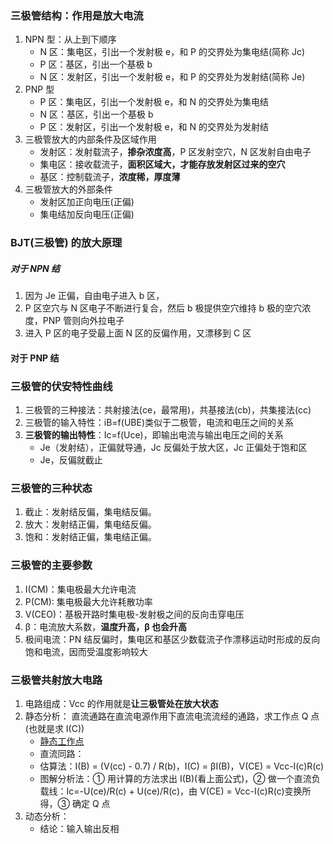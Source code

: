 ### 三极管结构：作用是放大电流

1. NPN 型：从上到下顺序
   - N 区：集电区，引出一个发射极 e，和 P 的交界处为集电结(简称 Jc)
   - P 区：基区，引出一个基极 b
   - N 区：发射区，引出一个发射极 e，和 P 的交界处为发射结(简称 Je)
2. PNP 型
   - P 区：集电区，引出一个发射极 e，和 N 的交界处为集电结
   - N 区：基区，引出一个基极 b
   - P 区：发射区，引出一个发射极 e，和 N 的交界处为发射结
3. 三极管放大的内部条件及区域作用
   - 发射区：发射载流子，**掺杂浓度高**，P 区发射空穴，N 区发射自由电子
   - 集电区：接收载流子，**面积区域大，才能存放发射区过来的空穴**
   - 基区：控制载流子，**浓度稀，厚度薄**
4. 三极管放大的外部条件
   - 发射区加正向电压(正偏)
   - 集电结加反向电压(正偏)

### BJT(三极管) 的放大原理

##### 对于 NPN 结

1. 因为 Je 正偏，自由电子进入 b 区，
2. P 区空穴与 N 区电子不断进行复合，然后 b 极提供空穴维持 b 极的空穴浓度，PNP 管则向外拉电子
3. 进入 P 区的电子受最上面 N 区的反偏作用，又漂移到 C 区

#### 对于 PNP 结

### 三极管的伏安特性曲线

1. 三极管的三种接法：共射接法(ce，最常用)，共基接法(cb)，共集接法(cc)
2. 三极管的输入特性：iB=f(UBE)类似于二极管，电流和电压之间的关系
3. **三极管的输出特性**：Ic=f(Uce)，即输出电流与输出电压之间的关系
   - Je（发射结），正偏就导通，Jc 反偏处于放大区，Jc 正偏处于饱和区
   - Je，反偏就截止

### 三极管的三种状态

1. 截止：发射结反偏，集电结反偏。
2. 放大：发射结正偏，集电结反偏。
3. 饱和：发射结正偏，集电结正偏。

### 三极管的主要参数

1. I(CM)：集电极最大允许电流
2. P(CM): 集电极最大允许耗散功率
3. V(CEO)：基极开路时集电极-发射极之间的反向击穿电压
4. β：电流放大系数，**温度升高，β 也会升高**
5. 极间电流：PN 结反偏时，集电区和基区少数载流子作漂移运动时形成的反向饱和电流，因而受温度影响较大

### 三极管共射放大电路

1. 电路组成：Vcc 的作用就是**让三极管处在放大状态**
2. 静态分析： 直流通路在直流电源作用下直流电流流经的通路，求工作点 Q 点(也就是求 I(C))
   - [静态工作点](http://www.kiaic.com/article/detail/2916.html)
   - 直流同路：
   - 估算法：I(B) = (V(cc) - 0.7) / R(b)，I(C) = βI(B)，V(CE) = Vcc-I(c)R(c)
   - 图解分析法：① 用计算的方法求出 I(B)(看上面公式)，② 做一个直流负载线：Ic=-U(ce)/R(c) + U(ce)/R(c)，由 V(CE) = Vcc-I(c)R(c)变换所得，③ 确定 Q 点
3. 动态分析：
   - 结论：输入输出反相
